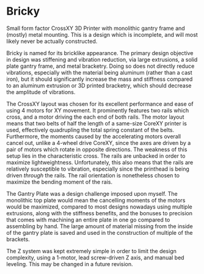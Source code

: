 # Bricky
Small form factor  CrossXY 3D Printer with monolithic gantry frame and (mostly) metal mounting. This is a design which is incomplete, and will most likely never be actually constructed.

Bricky is named for its bricklike appearance. The primary design objective in design was stiffening and vibration reduction, via large extrusions, a solid plate gantry frame, and metal bracketry. Doing so does not directly reduce vibrations, especially with the material being aluminum (rather than a cast iron), but it should significantly increase the mass and stiffness compared to an aluminum extrusion or 3D printed bracketry, which should decrease the amplitude of vibrations.

The CrossXY layout was chosen for its excellent performance and ease of using 4 motors for XY movement. It prominently features two rails which cross, and a motor driving the each end of both rails. The motor layout means that two belts of half the length of a same-size CoreXY printer is used, effectively quadrupling the total spring constant of the belts. Furthermore, the moments caused by the accelerating motors overall cancel out, unlike a 4-wheel drive CoreXY, since the axes are driven by a pair of motors which rotate in opposite directions. The weakness of this setup lies in the characteristic cross. The rails are unbacked in order to maximize lightweightness. Unfortunately, this also means that the rails are relatively susceptible to vibration, especially since the printhead is being driven *through* the rails. The rail orientation is nonetheless chosen to maximize the bending moment of the rais.

The Gantry Plate was a design challenge imposed upon myself. The monolithic top plate would mean the cancelling moments of the motors would be maximized, compared to most designs nowadays using multiple extrusions, along with the stiffness benefits, and the bonuses to precision that comes with machining an entire plate in one go compared to assembling by hand. The large amount of material missing from the inside of the gantry plate is saved and used in the construction of multiple of the brackets.

The Z system was kept extremely simple in order to limit the design complexity, using a 1-motor, lead screw-driven Z axis, and manual bed leveling. This may be changed in a future revision.
